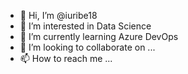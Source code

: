 - 👋 Hi, I’m @iuribe18
- 👀 I’m interested in Data Science
- 🌱 I’m currently learning Azure DevOps
- 💞️ I’m looking to collaborate on ...
- 📫 How to reach me ...

<!---
iuribe18/iuribe18 is a ✨ special ✨ repository because its `README.md` (this file) appears on your GitHub profile.
You can click the Preview link to take a look at your changes.
--->
